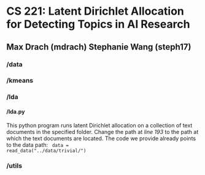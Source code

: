 # CS 221: Latent Dirichlet Allocation for Detecting Topics in AI Research
## Max Drach (mdrach) Stephanie Wang (steph17)
### /data

### /kmeans

### /lda
#### /lda.py 
This python program runs latent Dirichlet allocation on a collection of text documents in the specified folder. Change the path at *line 193* to the path at which the text documents are located. The code we provide already points to the data path:
<code> data = read_data("../data/trivial/") </code>
### /utils